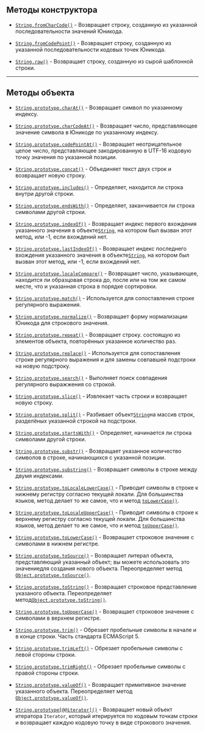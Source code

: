 ## Методы конструктора

* [`String.fromCharCode()`](https://developer.mozilla.org/ru/docs/Web/JavaScript/Reference/Global_Objects/String/fromCharCode) - Возвращает строку, созданную из указанной последовательности значений Юникода.

* [`String.fromCodePoint()`](https://developer.mozilla.org/ru/docs/Web/JavaScript/Reference/Global_Objects/String/fromCodePoint) - Возвращает строку, созданную из указанной последовательности кодовых точек Юникода.

* [`String.raw()`](https://developer.mozilla.org/ru/docs/Web/JavaScript/Reference/Global_Objects/String/raw) - Возвращает строку, созданную из сырой шаблонной строки.

---

## Методы объекта

* [`String.prototype.charAt()`](https://developer.mozilla.org/ru/docs/Web/JavaScript/Reference/Global_Objects/String/charAt) - Возвращает символ по указанному индексу.

* [`String.prototype.charCodeAt()`](https://developer.mozilla.org/ru/docs/Web/JavaScript/Reference/Global_Objects/String/charCodeAt) - Возвращает число, представляющее значение символа в Юникоде по указанному индексу.

* [`String.prototype.codePointAt()`](https://developer.mozilla.org/ru/docs/Web/JavaScript/Reference/Global_Objects/String/codePointAt) - Возвращает неотрицательное целое число, представляющее закодированную в UTF-16 кодовую точку значения по указанной позиции.

* [`String.prototype.concat()`](https://developer.mozilla.org/ru/docs/Web/JavaScript/Reference/Global_Objects/String/concat) - Объединяет текст двух строк и возвращает новую строку.

* [`String.prototype.includes()`](https://developer.mozilla.org/ru/docs/Web/JavaScript/Reference/Global_Objects/String/includes) - Определяет, находится ли строка внутри другой строки.

* [`String.prototype.endsWith()`](https://developer.mozilla.org/ru/docs/Web/JavaScript/Reference/Global_Objects/String/endsWith) - Определяет, заканчивается ли строка символами другой строки.

* [`String.prototype.indexOf()`](https://developer.mozilla.org/ru/docs/Web/JavaScript/Reference/Global_Objects/String/indexOf) - Возвращает индекс первого вхождения указанного значения в объекте[`String`](https://developer.mozilla.org/ru/docs/Web/JavaScript/Reference/Global_Objects/String), на котором был вызван этот метод, или -1, если вхождений нет.

* [`String.prototype.lastIndexOf()`](https://developer.mozilla.org/ru/docs/Web/JavaScript/Reference/Global_Objects/String/lastIndexOf) - Возвращает индекс последнего вхождения указанного значения в объекте[`String`](https://developer.mozilla.org/ru/docs/Web/JavaScript/Reference/Global_Objects/String), на котором был вызван этот метод, или -1, если вхождений нет.

* [`String.prototype.localeCompare()`](https://developer.mozilla.org/ru/docs/Web/JavaScript/Reference/Global_Objects/String/localeCompare) - Возвращает число, указывающее, находится ли образцовая строка до, после или на том же самом месте, что и указанная строка в порядке сортировки.

* [`String.prototype.match()`](https://developer.mozilla.org/ru/docs/Web/JavaScript/Reference/Global_Objects/String/match) - Используется для сопоставления строке регулярного выражения.

* [`String.prototype.normalize()`](https://developer.mozilla.org/ru/docs/Web/JavaScript/Reference/Global_Objects/String/normalize) - Возвращает форму нормализации Юникода для строкового значения.

* [`String.prototype.repeat()`](https://developer.mozilla.org/ru/docs/Web/JavaScript/Reference/Global_Objects/String/repeat) - Возвращает строку. состоящую из элементов объекта, повторённых указанное количество раз.

* [`String.prototype.replace()`](https://developer.mozilla.org/ru/docs/Web/JavaScript/Reference/Global_Objects/String/replace) - Используется для сопоставления строке регулярного выражения и для замены совпавшей подстроки на новую подстроку.

* [`String.prototype.search()`](https://developer.mozilla.org/ru/docs/Web/JavaScript/Reference/Global_Objects/String/search) - Выполняет поиск совпадения регулярного выражжения со строкой.

* [`String.prototype.slice()`](https://developer.mozilla.org/ru/docs/Web/JavaScript/Reference/Global_Objects/String/slice) - Извлекает часть строки и возвращает новую строку.

* [`String.prototype.split()`](https://developer.mozilla.org/ru/docs/Web/JavaScript/Reference/Global_Objects/String/split) - Разбивает объект[`String`](https://developer.mozilla.org/ru/docs/Web/JavaScript/Reference/Global_Objects/String)на массив строк, разделёных указанной строкой на подстроки.

* [`String.prototype.startsWith()`](https://developer.mozilla.org/ru/docs/Web/JavaScript/Reference/Global_Objects/String/startsWith) - Определяет, начинается ли строка символами другой строки.

* [`String.prototype.substr()`](https://developer.mozilla.org/ru/docs/Web/JavaScript/Reference/Global_Objects/String/substr) - Возвращает указанное количество символов в строке, начинающихся с указанной позиции.

* [`String.prototype.substring()`](https://developer.mozilla.org/ru/docs/Web/JavaScript/Reference/Global_Objects/String/substring) - Возвращает символы в строке между двумя индексами.

* [`String.prototype.toLocaleLowerCase()`](https://developer.mozilla.org/ru/docs/Web/JavaScript/Reference/Global_Objects/String/toLocaleLowerCase) - Приводит символы в строке к нижнему регистру согласно текущей локали. Для большинства языков, метод делает то же самое, что и метод [`toLowerCase()`](https://developer.mozilla.org/ru/docs/Web/JavaScript/Reference/Global_Objects/String/toLowerCase).

* [`String.prototype.toLocaleUpperCase()`](https://developer.mozilla.org/ru/docs/Web/JavaScript/Reference/Global_Objects/String/toLocaleUpperCase) - Приводит символы в строке к верхнему регистру согласно текущей локали. Для большинства языков, метод делает то же самое, что и метод [`toUpperCase()`](https://developer.mozilla.org/ru/docs/Web/JavaScript/Reference/Global_Objects/String/toUpperCase).

* [`String.prototype.toLowerCase()`](https://developer.mozilla.org/ru/docs/Web/JavaScript/Reference/Global_Objects/String/toLowerCase) - Возвращает строковое значение с символами в нижнем регистре.

* [`String.prototype.toSource()`](https://developer.mozilla.org/ru/docs/Web/JavaScript/Reference/Global_Objects/String/toSource) - Возвращает литерал объекта, представляющий указанный объект; вы можете использовать это значениедля создания нового объекта. Переопределяет метод [`Object.prototype.toSource()`](https://developer.mozilla.org/ru/docs/Web/JavaScript/Reference/Global_Objects/Object/toSource).

* [`String.prototype.toString()`](https://developer.mozilla.org/ru/docs/Web/JavaScript/Reference/Global_Objects/String/toString) - Возвращает строковое представление указаного объекта. Переопределяет метод[`Object.prototype.toString()`](https://developer.mozilla.org/ru/docs/Web/JavaScript/Reference/Global_Objects/Object/toString).

* [`String.prototype.toUpperCase()`](https://developer.mozilla.org/ru/docs/Web/JavaScript/Reference/Global_Objects/String/toUpperCase) - Возвращает строковое значение с символами в верхнем регистре.

* [`String.prototype.trim()`](https://developer.mozilla.org/ru/docs/Web/JavaScript/Reference/Global_Objects/String/trim) - Обрезает пробельные символы в начале и в конце строки. Часть стандарта ECMAScript 5.

* [`String.prototype.trimLeft()`](https://developer.mozilla.org/ru/docs/Web/JavaScript/Reference/Global_Objects/String/trimLeft) - Обрезает пробельные символы с левой стороны строки.

* [`String.prototype.trimRight()`](https://developer.mozilla.org/ru/docs/Web/JavaScript/Reference/Global_Objects/String/trimRight) - Обрезает пробельные символы с правой стороны строки.

* [`String.prototype.valueOf()`](https://developer.mozilla.org/ru/docs/Web/JavaScript/Reference/Global_Objects/String/valueOf) - Возвращает примитивное значение указанного объекта. Переопределяет метод [`Object.prototype.valueOf()`](https://developer.mozilla.org/ru/docs/Web/JavaScript/Reference/Global_Objects/Object/valueOf).

* [`String.prototype[@@iterator]()`](https://developer.mozilla.org/ru/docs/Web/JavaScript/Reference/Global_Objects/String/@@iterator) - Возвращает новый объект итератора `Iterator`, который итерируется по кодовым точкам строки и возвращает каждую кодовую точку в виде строкового значения.



